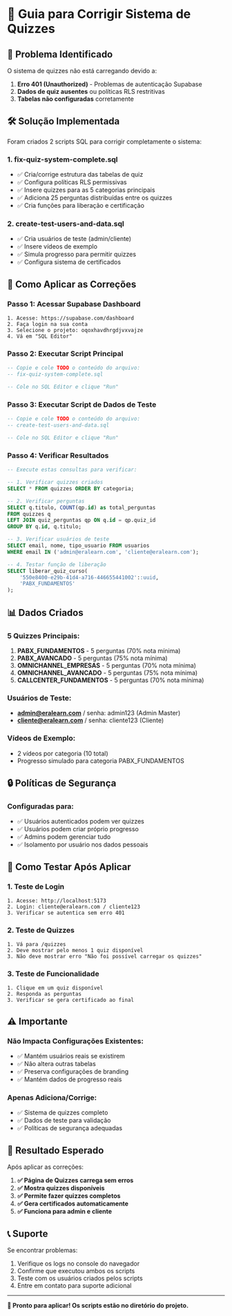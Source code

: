 # 🔧 Guia para Corrigir Sistema de Quizzes

## 🎯 **Problema Identificado**

O sistema de quizzes não está carregando devido a:
1. **Erro 401 (Unauthorized)** - Problemas de autenticação Supabase
2. **Dados de quiz ausentes** ou políticas RLS restritivas
3. **Tabelas não configuradas** corretamente

## 🛠️ **Solução Implementada**

Foram criados 2 scripts SQL para corrigir completamente o sistema:

### **1. fix-quiz-system-complete.sql**
- ✅ Cria/corrige estrutura das tabelas de quiz
- ✅ Configura políticas RLS permissivas
- ✅ Insere quizzes para as 5 categorias principais
- ✅ Adiciona 25 perguntas distribuídas entre os quizzes
- ✅ Cria funções para liberação e certificação

### **2. create-test-users-and-data.sql**
- ✅ Cria usuários de teste (admin/cliente)
- ✅ Insere vídeos de exemplo
- ✅ Simula progresso para permitir quizzes
- ✅ Configura sistema de certificados

## 🚀 **Como Aplicar as Correções**

### **Passo 1: Acessar Supabase Dashboard**
```
1. Acesse: https://supabase.com/dashboard
2. Faça login na sua conta
3. Selecione o projeto: oqoxhavdhrgdjvxvajze
4. Vá em "SQL Editor"
```

### **Passo 2: Executar Script Principal**
```sql
-- Copie e cole TODO o conteúdo do arquivo:
-- fix-quiz-system-complete.sql

-- Cole no SQL Editor e clique "Run"
```

### **Passo 3: Executar Script de Dados de Teste**
```sql
-- Copie e cole TODO o conteúdo do arquivo:
-- create-test-users-and-data.sql

-- Cole no SQL Editor e clique "Run"
```

### **Passo 4: Verificar Resultados**
```sql
-- Execute estas consultas para verificar:

-- 1. Verificar quizzes criados
SELECT * FROM quizzes ORDER BY categoria;

-- 2. Verificar perguntas
SELECT q.titulo, COUNT(qp.id) as total_perguntas
FROM quizzes q
LEFT JOIN quiz_perguntas qp ON q.id = qp.quiz_id
GROUP BY q.id, q.titulo;

-- 3. Verificar usuários de teste
SELECT email, nome, tipo_usuario FROM usuarios 
WHERE email IN ('admin@eralearn.com', 'cliente@eralearn.com');

-- 4. Testar função de liberação
SELECT liberar_quiz_curso(
    '550e8400-e29b-41d4-a716-446655441002'::uuid, 
    'PABX_FUNDAMENTOS'
);
```

## 📊 **Dados Criados**

### **5 Quizzes Principais:**
1. **PABX_FUNDAMENTOS** - 5 perguntas (70% nota mínima)
2. **PABX_AVANCADO** - 5 perguntas (75% nota mínima)
3. **OMNICHANNEL_EMPRESAS** - 5 perguntas (70% nota mínima)
4. **OMNICHANNEL_AVANCADO** - 5 perguntas (75% nota mínima)
5. **CALLCENTER_FUNDAMENTOS** - 5 perguntas (70% nota mínima)

### **Usuários de Teste:**
- **admin@eralearn.com** / senha: admin123 (Admin Master)
- **cliente@eralearn.com** / senha: cliente123 (Cliente)

### **Vídeos de Exemplo:**
- 2 vídeos por categoria (10 total)
- Progresso simulado para categoria PABX_FUNDAMENTOS

## 🔒 **Políticas de Segurança**

### **Configuradas para:**
- ✅ Usuários autenticados podem ver quizzes
- ✅ Usuários podem criar próprio progresso
- ✅ Admins podem gerenciar tudo
- ✅ Isolamento por usuário nos dados pessoais

## 🧪 **Como Testar Após Aplicar**

### **1. Teste de Login**
```
1. Acesse: http://localhost:5173
2. Login: cliente@eralearn.com / cliente123
3. Verificar se autentica sem erro 401
```

### **2. Teste de Quizzes**
```
1. Vá para /quizzes
2. Deve mostrar pelo menos 1 quiz disponível
3. Não deve mostrar erro "Não foi possível carregar os quizzes"
```

### **3. Teste de Funcionalidade**
```
1. Clique em um quiz disponível
2. Responda as perguntas
3. Verificar se gera certificado ao final
```

## ⚠️ **Importante**

### **Não Impacta Configurações Existentes:**
- ✅ Mantém usuários reais se existirem
- ✅ Não altera outras tabelas
- ✅ Preserva configurações de branding
- ✅ Mantém dados de progresso reais

### **Apenas Adiciona/Corrige:**
- ✅ Sistema de quizzes completo
- ✅ Dados de teste para validação
- ✅ Políticas de segurança adequadas

## 🎉 **Resultado Esperado**

Após aplicar as correções:

1. **✅ Página de Quizzes carrega sem erros**
2. **✅ Mostra quizzes disponíveis**
3. **✅ Permite fazer quizzes completos**
4. **✅ Gera certificados automaticamente**
5. **✅ Funciona para admin e cliente**

## 📞 **Suporte**

Se encontrar problemas:
1. Verifique os logs no console do navegador
2. Confirme que executou ambos os scripts
3. Teste com os usuários criados pelos scripts
4. Entre em contato para suporte adicional

---

**🚀 Pronto para aplicar! Os scripts estão no diretório do projeto.**






















